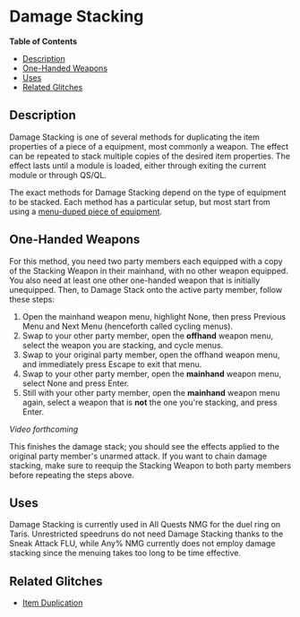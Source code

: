 

# Damage Stacking

**Table of Contents**
- [Description](#description)
- [One-Handed Weapons](#one-handed-weapons)
- [Uses](#uses)
- [Related Glitches](#related-glitches)

## Description

Damage Stacking is one of several methods for duplicating the item properties of a piece of a equipment, most commonly a weapon.  The effect can be repeated to stack multiple copies of the desired item properties.  The effect lasts until a module is loaded, either through exiting the current module or through QS/QL.

The exact methods for Damage Stacking depend on the type of equipment to be stacked.  Each method has a particular setup, but most start from using a [menu-duped piece of equipment](<Item Duplication#menu-duping>).

## One-Handed Weapons

For this method, you need two party members each equipped with a copy of the Stacking Weapon in their mainhand, with no other weapon equipped.  You also need at least one other one-handed weapon that is initially unequipped.  Then, to Damage Stack onto the active party member, follow these steps:

1. Open the mainhand weapon menu, highlight None, then press Previous Menu and Next Menu (henceforth called cycling menus).
2. Swap to your other party member, open the **offhand** weapon menu, select the weapon you are stacking, and cycle menus.
3. Swap to your original party member, open the offhand weapon menu, and immediately press Escape to exit that menu.
4. Swap to your other party member, open the **mainhand** weapon menu, select None and press Enter.
5. Still with your other party member, open the **mainhand** weapon menu again, select a weapon that is **not** the one you're stacking, and press Enter.

*Video forthcoming*

This finishes the damage stack; you should see the effects applied to the original party member's unarmed attack.  If you want to chain damage stacking, make sure to reequip the Stacking Weapon to both party members before repeating the steps above.

## Uses

Damage Stacking is currently used in All Quests NMG for the duel ring on Taris.  Unrestricted speedruns do not need Damage Stacking thanks to the Sneak Attack FLU, while Any% NMG currently does not employ damage stacking since the menuing takes too long to be time effective.

## Related Glitches

- [Item Duplication](<Item Duplication#menu-duping>)
